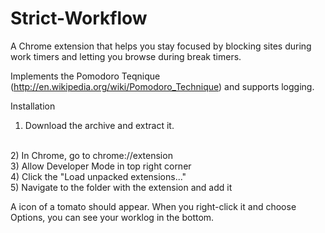 # Strict-Workflow
A Chrome extension that helps you stay focused by blocking sites during work timers and letting you browse during break timers.

Implements the Pomodoro Teqnique (http://en.wikipedia.org/wiki/Pomodoro_Technique) and supports logging.

Installation
<br>
1) Download the archive and extract it.
<br>
2) In Chrome, go to chrome://extension
<br>
3) Allow Developer Mode in top right corner
<br>
4) Click the "Load unpacked extensions..."
<br>
5) Navigate to the folder with the extension and add it
<br>


A icon of a tomato should appear. When you right-click it and choose Options, you can see your worklog in the bottom.
